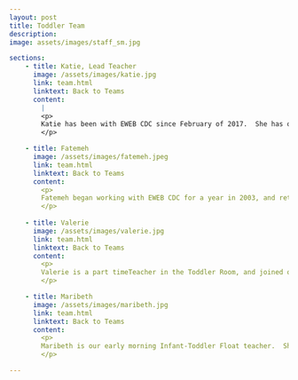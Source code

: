 ```yaml
---
layout: post
title: Toddler Team
description: 
image: assets/images/staff_sm.jpg

sections:
    - title: Katie, Lead Teacher
      image: /assets/images/katie.jpg
      link: team.html
      linktext: Back to Teams
      content:
        |
        <p>
        Katie has been with EWEB CDC since February of 2017.  She has over 9 years experience working with children and has taken numerous courses in Early Childhood Education at Lane Community College.  In her spare time, she loves to paint and dance.
        </p>

    - title: Fatemeh
      image: /assets/images/fatemeh.jpeg
      link: team.html
      linktext: Back to Teams
      content:
        <p>
        Fatemeh began working with EWEB CDC for a year in 2003, and returned permanently to work in our Toddler Room in 2011.  She has her AA degree in Early Childhood Education from Lane Community College and over seventeen years experience working with children.  She enjoys sewing, baking, taking walks and playing with her grandchild.
        </p>
        
    - title: Valerie
      image: /assets/images/valerie.jpg
      link: team.html
      linktext: Back to Teams
      content:
        <p>
        Valerie is a part timeTeacher in the Toddler Room, and joined our teaching team in October 2017, when she relcated to Oregon.  She is six credits short of her AA degree in Child Development from Las Positas Community College in Livermore, CA.  She has over 17 years experience working with preschoolers, toddlers and infants. She enjoys eating pizza with her three girls and playing with their dog.
        </p>

    - title: Maribeth
      image: /assets/images/maribeth.jpg
      link: team.html
      linktext: Back to Teams
      content:
        <p>
        Maribeth is our early morning Infant-Toddler Float teacher.  She has been in that position since November 2017, but also has been teaching our Music Enrichment class since 2013.  She has a bachelor's degree in Music Education from the University of ORegon and has over 30 years experience teaching students of all ages.  She also works for The Shedd, where she teaches private music lessons and off-campus classes, primarily piano and guitar.  She enjoys teaching music, attending concerts whenever possible and spending time with her two children and seven grandchildren.
        </p>

---
```

